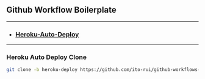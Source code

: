 ## Github Workflow Boilerplate

---

-   ### [Heroku-Auto-Deploy](https://github.com/ito-rui/github-workflows-boilerplate/tree/heroku-deploy)

---

### Heroku Auto Deploy Clone

```bash
git clone -b heroku-deploy https://github.com/ito-rui/github-workflows-boilerplate.git heroku-deploy
```
